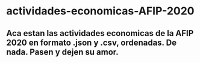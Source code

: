 # actividades-economicas-AFIP-2020

## Aca estan las actividades economicas de la AFIP 2020 en formato .json y .csv, ordenadas. De nada. Pasen y dejen su amor.
